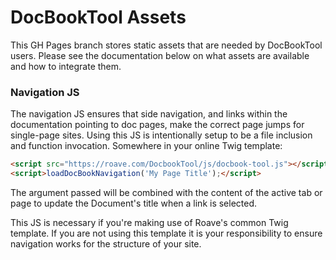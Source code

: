 # DocBookTool Assets

This GH Pages branch stores static assets that are needed by DocBookTool users. Please see the documentation below on what assets are available and how to integrate them.

### Navigation JS

The navigation JS ensures that side navigation, and links within the documentation pointing to doc pages, make the correct page jumps for single-page sites. Using this JS is intentionally setup to be a file inclusion and function invocation. Somewhere in your online Twig template:

```html
<script src="https://roave.com/DocbookTool/js/docbook-tool.js"></script>
<script>loadDocBookNavigation('My Page Title');</script>
```

The argument passed will be combined with the content of the active tab or page to update the Document's title when a link is selected.

This JS is necessary if you're making use of Roave's common Twig template. If you are not using this template it is your responsibility to ensure navigation works for the structure of your site.
